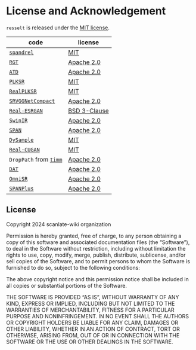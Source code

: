 # License and Acknowledgement

`resselt` is released under the [MIT license](#license).

| code                                                                                                		 | license                                            	                                            |
|--------------------------------------------------------------------------------------------------------|-------------------------------------------------------------------------------------------------|
| [`spandrel`](https://github.com/chaiNNer-org/spandrel)                                                 | [MIT](https://github.com/chaiNNer-org/spandrel/blob/main/LICENSE)                               |
| [`RGT`](https://github.com/zhengchen1999/RGT)							      		                                           | [Apache 2.0](https://github.com/zhengchen1999/RGT/blob/main/LICENSE)						                      |
| [`ATD`](https://github.com/LabShuHangGU/Adaptive-Token-Dictionary)				      		                         | [Apache 2.0](https://github.com/LabShuHangGU/Adaptive-Token-Dictionary/blob/main/LICENSE.txt)		 |                                                                                           |
| [`PLKSR`](https://github.com/dslisleedh/PLKSR)						      		                                           | [MIT](https://github.com/dslisleedh/PLKSR/blob/main/LICENSE)							                             |
| [`RealPLKSR`](https://github.com/dslisleedh/PLKSR)						      		                                       | [MIT](https://github.com/dslisleedh/PLKSR/blob/main/LICENSE)						                              |
| [`SRVGGNetCompact`](https://github.com/XPixelGroup/BasicSR/blob/master/basicsr/archs/srvgg_arch.py) 		 | [Apache 2.0](https://github.com/XPixelGroup/BasicSR/blob/master/LICENSE.txt)          			       |
| [`Real-ESRGAN`](https://github.com/xinntao/Real-ESRGAN)                                             		 | [BSD 3-Clause](https://github.com/xinntao/Real-ESRGAN/blob/master/LICENSE)            		        |
| [`SwinIR`](https://github.com/JingyunLiang/SwinIR)                                                  		 | [Apache 2.0](https://github.com/JingyunLiang/SwinIR/blob/main/LICENSE)                			       |
| [`SPAN`](https://github.com/hongyuanyu/SPAN)							      		                                            | [Apache 2.0](https://github.com/hongyuanyu/SPAN/blob/main/LICENSE.txt)		      			               |
| [`DySample`](https://github.com/tiny-smart/dysample)								                                           | [MIT](https://github.com/tiny-smart/dysample/blob/main/LICENSE)					                            |
| [`Real-CUGAN`](https://github.com/bilibili/ailab)						      		                                        | [MIT](https://github.com/bilibili/ailab/blob/main/Real-CUGAN/LICENSE)						                     |
| `DropPath` from [`timm`](https://github.com/huggingface/pytorch-image-models)                       		 | [Apache 2.0](https://github.com/huggingface/pytorch-image-models/blob/main/LICENSE)   			       |
| [`DAT`](https://github.com/zhengchen1999/dat)                                                       		 | [Apache 2.0](https://github.com/zhengchen1999/DAT/blob/main/LICENSE)                  			       |
| [`OmniSR`](https://github.com/Francis0625/Omni-SR)                                                  		 | [Apache 2.0](https://github.com/Francis0625/Omni-SR#license)                          			       |
| [`SPANPlus`](https://github.com/umzi2/SPANPlus)                                                        | [Apache 2.0](https://github.com/hongyuanyu/SPAN/blob/main/LICENSE.txt)                          |


## License
Copyright 2024 scanlate-wiki organization

Permission is hereby granted, free of charge, to any person obtaining a copy of this software and associated documentation files (the “Software”), to deal in the Software without restriction, including without limitation the rights to use, copy, modify, merge, publish, distribute, sublicense, and/or sell copies of the Software, and to permit persons to whom the Software is furnished to do so, subject to the following conditions:

The above copyright notice and this permission notice shall be included in all copies or substantial portions of the Software.

THE SOFTWARE IS PROVIDED “AS IS”, WITHOUT WARRANTY OF ANY KIND, EXPRESS OR IMPLIED, INCLUDING BUT NOT LIMITED TO THE WARRANTIES OF MERCHANTABILITY, FITNESS FOR A PARTICULAR PURPOSE AND NONINFRINGEMENT. IN NO EVENT SHALL THE AUTHORS OR COPYRIGHT HOLDERS BE LIABLE FOR ANY CLAIM, DAMAGES OR OTHER LIABILITY, WHETHER IN AN ACTION OF CONTRACT, TORT OR OTHERWISE, ARISING FROM, OUT OF OR IN CONNECTION WITH THE SOFTWARE OR THE USE OR OTHER DEALINGS IN THE SOFTWARE.

